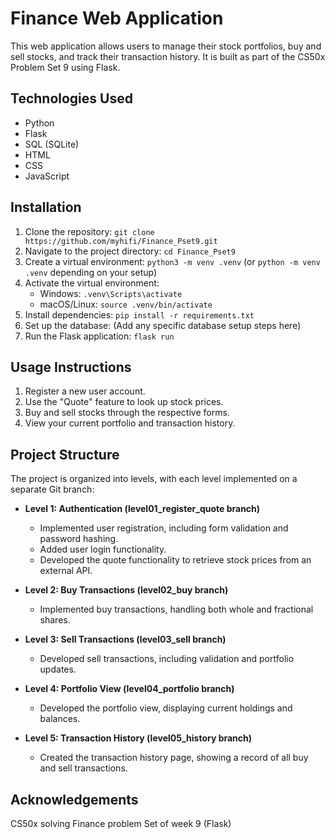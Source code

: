 # Finance Web Application
This web application allows users to manage their stock portfolios, buy and sell stocks, and track their transaction history.  It is built as part of the CS50x Problem Set 9 using Flask.

## Technologies Used
*   Python
*   Flask
*   SQL (SQLite)
*   HTML
*   CSS
*   JavaScript

## Installation
1.  Clone the repository: `git clone https://github.com/myhifi/Finance_Pset9.git`
2.  Navigate to the project directory: `cd Finance_Pset9`
3.  Create a virtual environment: `python3 -m venv .venv` (or `python -m venv .venv` depending on your setup)
4.  Activate the virtual environment:
    *   Windows: `.venv\Scripts\activate`
    *   macOS/Linux: `source .venv/bin/activate`
5.  Install dependencies: `pip install -r requirements.txt`
6.  Set up the database: (Add any specific database setup steps here)
7.  Run the Flask application: `flask run`

## Usage Instructions
1.  Register a new user account.
2.  Use the "Quote" feature to look up stock prices.
3.  Buy and sell stocks through the respective forms.
4.  View your current portfolio and transaction history.

## Project Structure
The project is organized into levels, with each level implemented on a separate Git branch:

*   **Level 1: Authentication (level01_register_quote branch)**
    *   Implemented user registration, including form validation and password hashing.
    *   Added user login functionality.
    *   Developed the quote functionality to retrieve stock prices from an external API.

*   **Level 2: Buy Transactions (level02_buy branch)**
    *   Implemented buy transactions, handling both whole and fractional shares.

*   **Level 3: Sell Transactions (level03_sell branch)**
    *   Developed sell transactions, including validation and portfolio updates.

*   **Level 4: Portfolio View (level04_portfolio branch)**
    *   Developed the portfolio view, displaying current holdings and balances.

*   **Level 5: Transaction History (level05_history branch)**
    *   Created the transaction history page, showing a record of all buy and sell transactions.

## Acknowledgements
CS50x solving Finance problem Set of week 9 (Flask)
